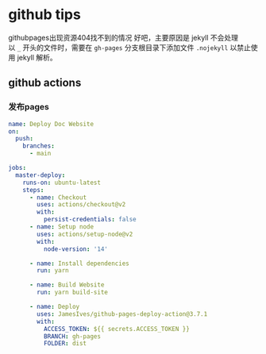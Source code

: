 # github tips

githubpages出现资源404找不到的情况
好吧，主要原因是 jekyll 不会处理以 `_` 开头的文件时，需要在 `gh-pages` 分支根目录下添加文件 `.nojekyll` 以禁止使用 jekyll 解析。

## github actions

### 发布pages

```yaml
name: Deploy Doc Website
on:
  push:
    branches:
      - main

jobs:
  master-deploy:
    runs-on: ubuntu-latest
    steps:
      - name: Checkout
        uses: actions/checkout@v2
        with:
          persist-credentials: false
      - name: Setup node
        uses: actions/setup-node@v2
        with:
          node-version: '14'

      - name: Install dependencies
        run: yarn

      - name: Build Website
        run: yarn build-site

      - name: Deploy
        uses: JamesIves/github-pages-deploy-action@3.7.1
        with:
          ACCESS_TOKEN: ${{ secrets.ACCESS_TOKEN }}
          BRANCH: gh-pages
          FOLDER: dist


```
